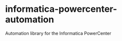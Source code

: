 informatica-powercenter-automation
==================================

Automation library for the Informatica PowerCenter
